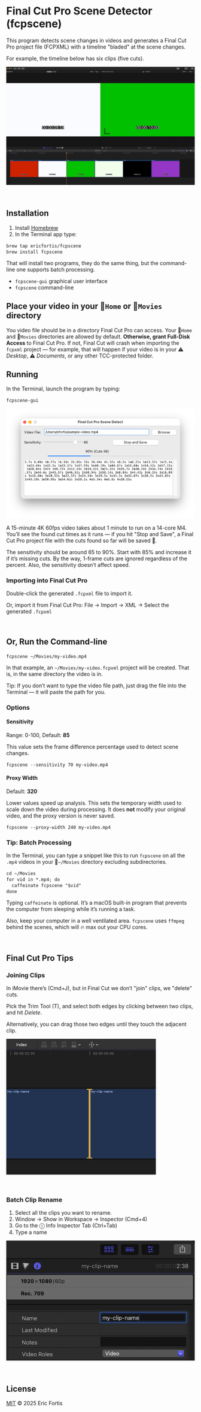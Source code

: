 # Final Cut Pro Scene Detector (fcpscene)

This program detects scene changes in videos and generates a Final Cut
Pro project file (FCPXML) with a timeline "bladed" at the scene changes.

For example, the timeline below has six clips (five cuts).

![](./README-example.jpg)


<br>

## Installation

1. Install [Homebrew](https://brew.sh)
2. In the Terminal app type:

```shell
brew tap ericfortis/fcpscene
brew install fcpscene
```

That will install two programs, they do the same thing, but the command-line one
supports batch processing.
- `fcpscene-gui` graphical user interface
- `fcpscene` command-line


## Place your video in your 📂`Home` or 📂`Movies` directory
You video file should be in a directory Final Cut Pro can access. Your 📂`Home`
and 📂`Movies` directories are allowed by default. **Otherwise, grant Full-Disk
Access** to Final Cut Pro. If not, Final Cut will crash when importing the
`fcpxml` project &mdash; for example, that will happen if your video is in your
⚠️ _Desktop_, ⚠️ _Documents_, or any other TCC-protected folder.



## Running
In the Terminal, launch the program by typing:

```shell
fcpscene-gui
```
![](README-gui.png)

A 15-minute 4K 60fps video takes about 1 minute to run on a 14-core M4. You’ll
see the found cut times as it runs &mdash; if you hit "Stop and Save", a Final
Cut Pro project file with the cuts found so far will be saved 💾.

The sensitivity should be around 65 to 90%. Start with 85% and increase it if
it’s missing cuts. By the way, 1-frame cuts are ignored regardless of the
percent. Also, the sensitivity doesn’t affect speed.


### Importing into Final Cut Pro
Double-click the generated `.fcpxml` file to import it.

Or, import it from Final Cut Pro: File &rarr; Import &rarr; XML &rarr;  Select the generated `.fcpxml`

<br>



## Or, Run the Command-line

```shell
fcpscene ~/Movies/my-video.mp4
```

In that example, an `~/Movies/my-video.fcpxml` project will
be created. That is, in the same directory the video is in.

Tip: If you don’t want to type the video file path, just drag the
file into the Terminal — it will paste the path for you.


### Options

#### Sensitivity
Range: 0-100, Default: **85**

This value sets the frame difference percentage used to detect scene changes.

```shell
fcpscene --sensitivity 70 my-video.mp4
```

#### Proxy Width
Default: **320**

Lower values speed up analysis. This sets the temporary width
used to scale down the video during processing. It does **not**
modify your original video, and the proxy version is never saved.

```shell
fcpscene --proxy-width 240 my-video.mp4
```

### Tip: Batch Processing

In the Terminal, you can type a snippet like this to run `fcpscene` on all the
`.mp4` videos in your 📂`~/Movies` directory excluding subdirectories.

```shell
cd ~/Movies
for vid in *.mp4; do
  caffeinate fcpscene "$vid"
done
```

Typing `caffeinate` is optional. It’s a macOS built-in program that prevents the
computer from sleeping while it’s running a task.

Also, keep your computer in a well ventilated area. `fcpscene` uses `ffmpeg`
behind the scenes, which will 🔥 max out your CPU cores.


<br>


## Final Cut Pro Tips

### Joining Clips
In iMovie there’s (Cmd+J), but in Final Cut we don’t "join" clips, we "delete" cuts.

Pick the Trim Tool (T), and select both edges by clicking between
two clips, and hit _Delete_.

Alternatively, you can drag those two edges until they touch the adjacent clip.

![](README-tip-fcp-join-clips.png)

<br/>

### Batch Clip Rename
1. Select all the clips you want to rename.
2. Window &rarr; Show in Workspace &rarr; Inspector (Cmd+4)
3. Go to the ⓘ Info Inspector Tab (Ctrl+Tab)
4. Type a name

![](README-tip-fcp-batch-rename.png)


<br>

## License

[MIT](LICENSE) © 2025 Eric Fortis
